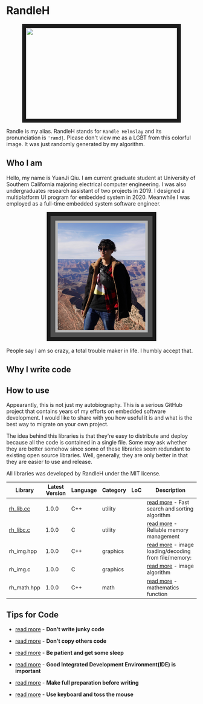 # RandleH



<p align="center">
<img src="./profile/randleh.bmp" width="400" height="240" border="10">
 </p>



Randle is my alias. RandleH stands for `Randle Helmslay` and its pronunciation is `ˈrændl̩`. Please don't view me as a LGBT from this colorful image. It was just randomly generated by my algorithm. 



## Who I am

Hello, my name is YuanJi Qiu. I am current graduate student at University of Southern California majoring electrical computer engineering. I was also undergraduates research assistant of two projects in 2019. I designed a multiplatform UI program for embedded system in 2020. Meanwhile I was employed as a full-time embedded system software engineer. 



<p align="center">
<img src="./profile/profile1.JPEG" width="270" height="320" border="10">
 </p>



People say I am so crazy, a total trouble maker in life. I humbly accept that.  



## Why I write code









## How to use

Appearantly, this is not just my autobiography. This is a serious GitHub project that contains years of my efforts on embedded software development. I would like to share with you how useful it is and what is the best way to migrate on your own project.

The idea behind this libraries is that they're easy to distribute and deploy because all the code is contained in a single file. Some may ask whether they are better somehow since some of these libraries seem redundant to existing open source libraries. Well, generally, they are only better in that they are easier to use and release.



All libraries was developed by RandleH under the MIT license. 

| Library                      | Latest Version | Language | Category | LoC  | Description                                              |
| ---------------------------- | -------------- | -------- | -------- | ---- | -------------------------------------------------------- |
| [rh_lib.cc](./src/rh_lib.cc) | 1.0.0          | C++      | utility  |      | [read more]() - Fast search and sorting algorithm        |
| [rh_libc.c](./src/rh_libc.c) | 1.0.0          | C        | utility  |      | [read more]() - Reliable memory management               |
| rh_img.hpp                   | 1.0.0          | C++      | graphics |      | [read more]() - image loading/decoding from file/memory: |
| rh_img.c                     | 1.0.0          | C        | graphics |      | [read more]() - image algorithm                          |
| rh_math.hpp                  | 1.0.0          | C++      | math     |      | [read more]() - mathematics function                     |



## Tips for Code

- [read more]() - **Don't write junky code**
- [read more]() - **Don't copy others code**

- [read more]() - **Be patient and get some sleep**

- [read more]() - **Good Integrated Development Environment(IDE) is important**

- [read more]() - **Make full preparation before writing**

- [read more]() - **Use keyboard and toss the mouse**

  




